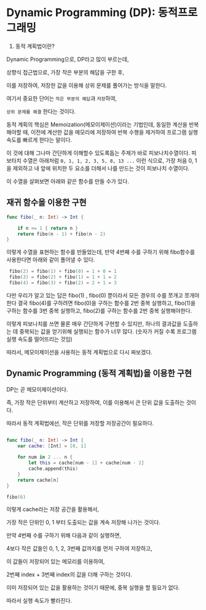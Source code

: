 # Dynamic Programming (DP): 동적프로그래밍

1. 동적 계획법이란?
 
Dynamic Programming으로, DP라고 많이 부르는데,

상향식 접근법으로, 가장 작은 부분의 해답을 구한 후,

이를 저장하여, 저장한 값을 이용해 상위 문제를 풀어가는 방식을 말한다.

여기서 중요한 단어는 `작은 부분의 해답`과 `저장`하여,

`상위 문제를 해결` 한다는 것이다.


동적 계획의 핵심은 Memoization(메모이제이션)이라는 기법인데,
동일한 계산을 반복해야할 때, 이전에 계산한 값을 메모리에 저장하여 반복 수행을 제거하여
프로그램 실행 속도를 빠르게 한다는 말이다.


이 것에 대해 그나마 간단하게 이해할수 있도록돕는 주제가 바로 피보나치수열이다.
피보타치 수열은 아래처럼
`0, 1, 1, 2, 3, 5, 8, 13 ...`
이런 식으로, 가장 처음 0, 1을 제외하고
내 앞에 위치한 두 요소를 더해서 나를 만드는 것이 피보나치 수열이다.

이 수열을 살펴보면 아래와 같은 함수를 만들 수가 있다.

## 재귀 함수을 이용한 구현
```swift
func fibo(_ n: Int) -> Int {

    if n <= 1 { return n }
    return fibo(n - 1) + fibo(n - 2)
}

```
이렇게 수열을 표현하는 함수를 만들었는데, 만약 4번째 수를 구하기 위해 fibo함수를 사용한다면 아래와 같이 풀어낼 수 있다. 
```swift
 fibo(2) = fibo(1) + fibo(0) = 1 + 0 = 1
 fibo(3) = fibo(2) + fibo(1) = 1 + 1 = 2
 fibo(4) = fibo(3) + fibo(2) = 2 + 1 = 3
```
다만 우리가 알고 있는 답은  fibo(1) ,  fibo(0) 뿐이라서 모든 경우의 수를 쪼개고 쪼개야한다 결국 fibo(4)를 구하려면 fibo(0)을 구하는 함수를 2번 중복 실행하고, fibo(1)을 구하는 함수를 3번 중복 실행하고, fibo(2)를 구하는 함수를 2번 중복 실행해야한다.

이렇게 피보나치를 쓰면 물론 매우 간단하게 구현할 수 있지만,
하나의 결과값을 도출하는 데 중복되는 값을 얻기위해 실행되는 함수가 너무 많다.
(숫자가 커질 수록 프로그램 실행 속도를 떨어뜨리는 것임) 

따라서, 메모이제이션을 사용하는 동적 계획법으로 다시 짜보겠다.
##  Dynamic Programming (동적 계획법)을 이용한 구현

DP는 곧 메모이제이션이다. 

즉, 가장 작은 단위부터 계산하고 저장하여, 이를 이용해서 큰 단위 값을 도출하는 것이다.

따라서 동적 계획법에선, 작은 단위를 저장할 저장공간이 필요하다.



```swift

func fibo(_ n: Int) -> Int {
    var cache: [Int] = [0, 1]
    
    for num in 2 ... n {
        let this = cache[num - 1] + cache[num - 2]
        cache.append(this)
    }
    return cache[n]
}

fibo(6)

```


이렇게 cache라는 저장 공간을 활용해서,

가장 작은 단위인 0, 1 부터 도출되는 값을 계속 저장해 나가는 것이다.

 만약 4번째 수를 구하기 위해 다음과 같이 실행하면,
 
4보다 작은 값들인 0, 1, 2, 3번째 값까지를 먼저 구하여 저장하고,

이 값들이 저장되어 있는 메모리를 이용하여,

2번째 index + 3번째 index의 값을 더해 구하는 것이다.

이미 저장되어 있는 값을 활용하는 것이기 때문에, 중복 실행을 할 필요가 없다.

따라서 실행 속도가 빨라진다.
